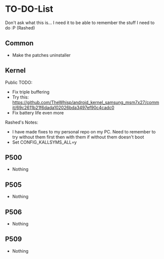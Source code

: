 TO-DO-List
==========

Don't ask what this is... I need it to be able to remember the stuff I need to do :P (Rashed)

Common
---------------
 * Make the patches uninstaller
 
Kernel
---------------------
Public TODO:

 * Fix triple buffering
 * Try this: https://github.com/TheWhisp/android_kernel_samsung_msm7x27/commit/69c2611b21f6dada102026bda3497ef90c4cadc0
 * Fix battery life even more

Rashed's Notes:

 * I have made fixes to my personal repo on my PC. Need to remember to try without them first then with them if without them doesn't boot
 * Set CONFIG_KALLSYMS_ALL=y

P500
--------------------
 * Nothing

P505
----------------
 * Nothing

P506
---------------------
 * Nothing

P509
---------------------
 * Nothing